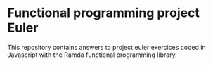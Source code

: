 # Functional programming project Euler

This repository contains answers to project euler exercices
coded in Javascript with the Ramda functional programming library.
